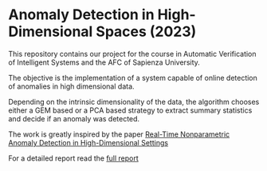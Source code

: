 # Anomaly Detection in High-Dimensional Spaces (2023)

This repository contains our project for the course in Automatic Verification of Intelligent Systems and the AFC of Sapienza University.

The objective is the implementation of a system capable of online detection of anomalies in high dimensional data. 

Depending on the intrinsic dimensionality of the data, the algorithm chooses either a GEM based or a PCA based strategy to extract summary statistics and decide if an anomaly was detected.

The work is greatly inspired by the paper [Real-Time Nonparametric Anomaly Detection in High-Dimensional Settings](https://arxiv.org/abs/1809.05250)

For a detailed report read the [full report](AVIS_Project_Report.pdf)

